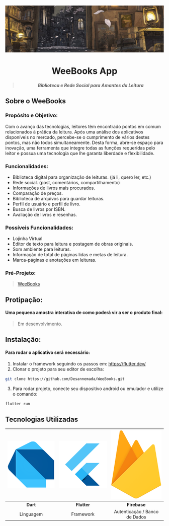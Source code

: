 <p align="center"><img src="/assets/readme/readmebackground.jpg"></p>
<h1 align="center">WeeBooks App</h1>

> <h5 align="center">Biblioteca e Rede Social para Amantes da Leitura</h5>

## Sobre o WeeBooks

### Propósito e Objetivo:
Com o avanço das tecnologias, leitores têm encontrado pontos em comum relacionados à prática da leitura.
Após uma análise dos aplicativos disponíveis no mercado, percebe-se o cumprimento de vários destes pontos, mas não todos simultaneamente.
Desta forma, abre-se espaço para inovação, uma ferramenta que integre todas as funções requeridas pelo leitor e possua uma tecnologia que lhe garanta liberdade e flexibilidade.

### Funcionalidades:
* Biblioteca digital para organização de leituras. (já li, quero ler, etc.)
* Rede social. (post, comentários, compartilhamento)
* Informações de livros mais procurados.
* Comparação de preços.
* Biblioteca de arquivos para guardar leituras.
* Perfil de usuário e perfil de livro.
* Busca de livros por ISBN.
* Avaliação de livros e resenhas.

### Possíveis Funcionalidades:
* Lojinha Virtual
* Editor de texto para leitura e postagem de obras originais.
* Som ambiente para leituras.
* Informação de total de páginas lidas e metas de leitura.
* Marca-páginas e anotações em leituras.

### Pré-Projeto:
> <a href="https://drive.google.com/file/d/1ffU4FJ51ioukp8XYt2IO3obaBiGDIAC8/view?usp=sharing">WeeBooks</a>

## Protipação:
#### Uma pequena amostra interativa de como poderá vir a ser o produto final:
> Em desenvolvimento.

## Instalação:
#### Para rodar o aplicativo será necessário: 
1. Instalar o framework seguindo os passos em: https://flutter.dev/
2. Clonar o projeto para seu editor de escolha:
```sh
git clone https://github.com/Desannemada/WeeBooks.git
```
3. Para rodar  projeto, conecte seu dispositivo android ou emulador e utilize o comando:
```sh
flutter run
```

## Tecnologias Utilizadas
| <img src="/assets/readme/dart.png" width="200">  | <img src="/assets/readme/flutter.png" width="200">  | <img src="/assets/readme/firebase.png" width="200">  |
| :---------------------------: | :---------------------------: | :---------------------------: |
| **Dart**                      | **Flutter**                   | **Firebase**                  |
| Linguagem                     | Framework                     | Autenticação / Banco de Dados |
